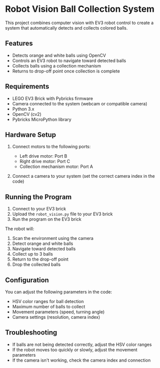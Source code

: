 # Robot Vision Ball Collection System

This project combines computer vision with EV3 robot control to create a system that automatically detects and collects colored balls.

## Features

- Detects orange and white balls using OpenCV
- Controls an EV3 robot to navigate toward detected balls
- Collects balls using a collection mechanism
- Returns to drop-off point once collection is complete

## Requirements

- LEGO EV3 Brick with Pybricks firmware
- Camera connected to the system (webcam or compatible camera)
- Python 3.x
- OpenCV (cv2)
- Pybricks MicroPython library

## Hardware Setup

1. Connect motors to the following ports:
   - Left drive motor: Port B
   - Right drive motor: Port C
   - Collection mechanism motor: Port A

2. Connect a camera to your system (set the correct camera index in the code)

## Running the Program

1. Connect to your EV3 brick
2. Upload the `robot_vision.py` file to your EV3 brick
3. Run the program on the EV3 brick

The robot will:
1. Scan the environment using the camera
2. Detect orange and white balls
3. Navigate toward detected balls
4. Collect up to 3 balls
5. Return to the drop-off point
6. Drop the collected balls

## Configuration

You can adjust the following parameters in the code:

- HSV color ranges for ball detection
- Maximum number of balls to collect
- Movement parameters (speed, turning angle)
- Camera settings (resolution, camera index)

## Troubleshooting

- If balls are not being detected correctly, adjust the HSV color ranges
- If the robot moves too quickly or slowly, adjust the movement parameters
- If the camera isn't working, check the camera index and connection 